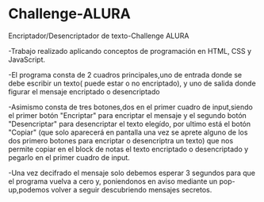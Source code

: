 <h1>Challenge-ALURA</h1>
Encriptador/Desencriptador de texto-Challenge ALURA



-Trabajo realizado aplicando conceptos de programación en HTML, CSS y JavaScript.


-El programa consta de 2 cuadros principales,uno de entrada donde se debe escribir un texto( puede estar o no encriptado), y uno de salida donde figurar el mensaje encriptado o desencriptado


-Asimismo consta de tres botones,dos en el primer cuadro de input,siendo el primer botón "Encriptar" para encriptar el mensaje y el segundo botón "Desencriptar" para desencriptar el texto elegído, por ultimo está el botón "Copiar" (que solo aparecerá en pantalla una vez se aprete alguno de los dos primero botones para encriptar o desencriptra un texto) que nos permite copiar en el block de notas el texto encriptado o desencriptado y pegarlo en el primer cuadro de input.


-Una vez decifrado el mensaje solo debemos esperar 3 segundos para que el programa vuelva a cero y, poniendonos en aviso mediante un pop-up,podemos volver a seguir descubriendo mensajes secretos.

